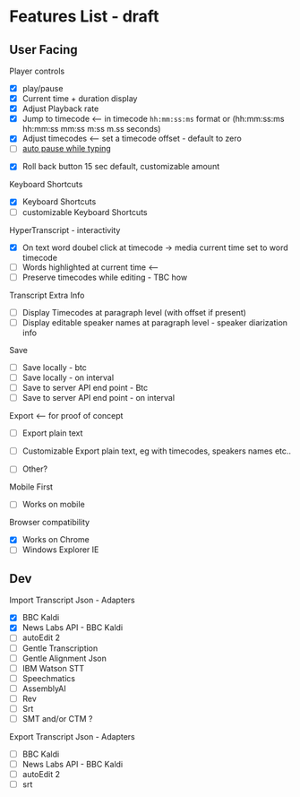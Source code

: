 # Features List - draft

## User Facing

Player controls
- [x] play/pause  
- [x] Current time + duration display
- [X] Adjust Playback rate 
- [x] Jump to timecode <—  in timecode `hh:mm:ss:ms` format or (hh:mm:ss:ms hh:mm:ss mm:ss m:ss m.ss seconds)
- [x] Adjust timecodes <— set a timecode offset - default to zero  
- [ ] [auto pause while typing](https://github.com/bbc/react-transcript-editor/issues/19)

<!-- - [ ] UI Turn off video preview (toggle on/off) -->
- [x] Roll back button 15 sec default, customizable amount 

Keyboard Shortcuts 
- [X] Keyboard Shortcuts 
- [ ] customizable Keyboard Shortcuts 

HyperTranscript - interactivity 
- [x] On text word doubel click at timecode -> media current time set to word timecode
- [ ] Words highlighted at current time <— 
- [ ] Preserve timecodes while editing - TBC how

Transcript Extra Info
- [ ] Display Timecodes at paragraph level (with offset if present)
- [ ] Display editable speaker names at paragraph level - speaker diarization info 

Save
- [ ] Save locally - btc
- [ ] Save locally - on interval 
- [ ] Save to server API end point - Btc
- [ ] Save to server API end point - on interval 

Export <-- for proof of concept
- [ ] Export plain text
- [ ] Customizable Export plain text, eg with timecodes, speakers names etc..
- [ ] Other?


Mobile First
- [ ] Works on mobile 

Browser compatibility
- [X] Works on Chrome
- [ ] Windows Explorer IE

## Dev 

Import Transcript Json - Adapters 
- [x] BBC Kaldi 
- [x] News Labs API - BBC Kaldi
- [ ] autoEdit 2
- [ ] Gentle Transcription 
- [ ] Gentle Alignment Json
- [ ] IBM Watson STT
- [ ] Speechmatics
- [ ] AssemblyAI
- [ ] Rev
- [ ] Srt
- [ ] SMT and/or CTM ?<!-- SCLite -->

Export Transcript Json - Adapters 
- [ ] BBC Kaldi 
- [ ] News Labs API - BBC Kaldi
- [ ] autoEdit 2
- [ ] srt

<!-- add Instructions on how to create adapters  -->

